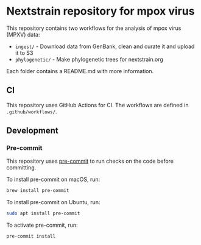 # Nextstrain repository for mpox virus

This repository contains two workflows for the analysis of mpox virus (MPXV) data:

- `ingest/` - Download data from GenBank, clean and curate it and upload it to S3
- `phylogenetic/` - Make phylogenetic trees for nextstrain.org

Each folder contains a README.md with more information.

## CI

This repository uses GitHub Actions for CI. The workflows are defined in `.github/workflows/`.

## Development

### Pre-commit

This repository uses [pre-commit](https://pre-commit.com/) to run checks on the code before committing.

To install pre-commit on macOS, run:

```bash
brew install pre-commit
```

To install pre-commit on Ubuntu, run:

```bash
sudo apt install pre-commit
```

To activate pre-commit, run:

```bash
pre-commit install
```
